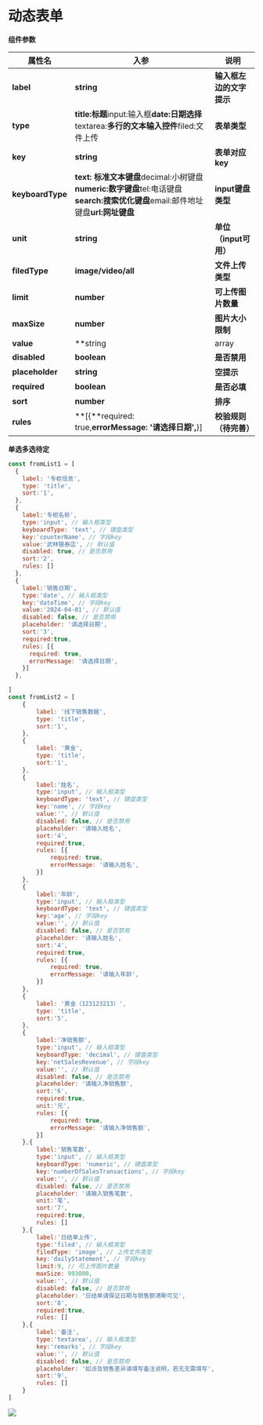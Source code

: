 # 动态表单

**组件参数**


| **属性名**       | **入参**                                                                                                                        | **说明**                 |
| ---------------- | ------------------------------------------------------------------------------------------------------------------------------- | ------------------------ |
| **label**        | **string**                                                                                                                      | **输入框左边的文字提示** |
| **type**         | **title:标题**input:输入框**date:日期选择**textarea:**多行的文本输入控件**filed:文件上传                                        | **表单类型**             |
| **key**          | **string**                                                                                                                      | **表单对应key**          |
| **keyboardType** | **text: 标准文本键盘**decimal:小树键盘**numeric:数字键盘**tel:电话键盘**search:搜索优化键盘**email:邮件地址键盘**url:网址键盘** | **input键盘类型**        |
| **unit**         | **string**                                                                                                                      | **单位（input可用）**    |
| **filedType**    | **image/video/all**                                                                                                             | **文件上传类型**         |
| **limit**        | **number**                                                                                                                      | **可上传图片数量**       |
| **maxSize**      | **number**                                                                                                                      | **图片大小限制**         |
| **value**        | **string                                                                                                                        | array                    |
| **disabled**     | **boolean**                                                                                                                     | **是否禁用**             |
| **placeholder**  | **string**                                                                                                                      | **空提示**               |
| **required**     | **boolean**                                                                                                                     | **是否必填**             |
| **sort**         | **number**                                                                                                                      | **排序**                 |
| **rules**        | **[{**required: true,**errorMessage: '请选择日期',**}]                                                                          | **校验规则（待完善）**   |

**单选多选待定**

```javascript
const fromList1 = [
  {
    label: '专柜信息',
    type: 'title',
    sort:'1',
  },
  {
    label:'专柜名称',
    type:'input', // 输入框类型
    keyboardType: 'text', // 键盘类型
    key:'counterName', // 字段key
    value:'武林银泰店', // 默认值
    disabled: true, // 是否禁用
    sort:'2',
    rules: []
  },
  {
    label:'销售日期',
    type:'date', // 输入框类型
    key:'dateTime', // 字段key
    value:'2024-04-01', // 默认值
    disabled: false, // 是否禁用
    placeholder: '请选择日期',
    sort:'3',
    required:true,
    rules: [{
      required: true,
      errorMessage: '请选择日期',
    }]
  },

]
const fromList2 = [
    {
        label: '线下销售数据',
        type: 'title',
        sort:'1',
    },
    {
        label: '黄金',
        type: 'title',
        sort:'1',
    },
    {
        label:'姓名',
        type:'input', // 输入框类型
        keyboardType: 'text', // 键盘类型
        key:'name', // 字段key
        value:'', // 默认值
        disabled: false, // 是否禁用
        placeholder: '请输入姓名',
        sort:'4',
        required:true,
        rules: [{
            required: true,
            errorMessage: '请输入姓名',
        }]
    },
    {
        label:'年龄',
        type:'input', // 输入框类型
        keyboardType: 'text', // 键盘类型
        key:'age', // 字段key
        value:'', // 默认值
        disabled: false, // 是否禁用
        placeholder: '请输入姓名',
        sort:'4',
        required:true,
        rules: [{
            required: true,
            errorMessage: '请输入年龄',
        }]
    },
    {
        label: '黄金（123123213）',
        type: 'title',
        sort:'5',
    },
    {
        label:'净销售额',
        type:'input', // 输入框类型
        keyboardType: 'decimal', // 键盘类型
        key:'netSalesRevenue', // 字段key
        value:'', // 默认值
        disabled: false, // 是否禁用
        placeholder: '请输入净销售额',
        sort:'6',
        required:true,
        unit:'元',
        rules: [{
            required: true,
            errorMessage: '请输入净销售额',
        }] 
    },{
        label:'销售笔数',
        type:'input', // 输入框类型
        keyboardType: 'numeric', // 键盘类型
        key:'numberOfSalesTransactions', // 字段key
        value:'', // 默认值
        disabled: false, // 是否禁用
        placeholder: '请输入销售笔数',
        unit:'笔',
        sort:'7',
        required:true,
        rules: [] 
    },{
        label:'日结单上传',
        type:'filed', // 输入框类型
        filedType: 'image', // 上传文件类型 
        key:'dailyStatement', // 字段key
        limit:9, // 可上传图片数量
        maxSize: 993000,
        value:'', // 默认值
        disabled: false, // 是否禁用
        placeholder: '日结单请保证日期与销售额清晰可见',
        sort:'8',
        required:true,
        rules: [] 
    },{
        label:'备注',
        type:'textarea', // 输入框类型
        key:'remarks', // 字段key
        value:'', // 默认值
        disabled: false, // 是否禁用
        placeholder: '如涉及销售差异请填写备注说明，若无无需填写',
        sort:'9',
        rules: [] 
    }
]
```

![](https://intranetproxy.alipay.com/skylark/lark/0/2024/png/99056608/1712051139029-6d7c739b-d01d-4bd2-9fe9-c8436dfde488.png)
